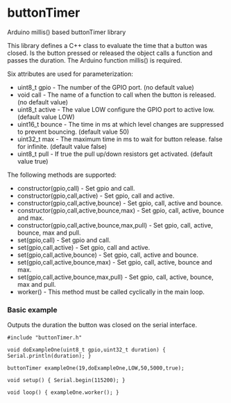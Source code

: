 # buttonTimer
Arduino millis() based buttonTimer library

This library defines a C++ class to evaluate the time that a button was closed. Is the button pressed or
released the object calls a function and passes the duration. The Arduino function millis() is required.

Six attributes are used for parameterization:

* uint8_t gpio - The number of the GPIO port. (no default value)
* void call - The name of a function to call when the button is released. (no default value)
* uint8_t active - The value LOW configure the GPIO port to active low. (default value LOW)
* uint16_t bounce - The time in ms at which level changes are suppressed to prevent bouncing. (default value 50)
* uint32_t max - The maximum time in ms to wait for button release. false for infinite. (default value false)
* uint8_t pull - If true the pull up/down resistors get activated. (default value true)

The following methods are supported:

* constructor(gpio,call) - Set gpio and call.
* constructor(gpio,call,active) - Set gpio, call and active.
* constructor(gpio,call,active,bounce) - Set gpio, call, active and bounce.
* constructor(gpio,call,active,bounce,max) - Set gpio, call, active, bounce and max.
* constructor(gpio,call,active,bounce,max,pull) - Set gpio, call, active, bounce, max and pull.
* set(gpio,call) - Set gpio and call.
* set(gpio,call,active) - Set gpio, call and active.
* set(gpio,call,active,bounce) - Set gpio, call, active and bounce.
* set(gpio,call,active,bounce,max) - Set gpio, call, active, bounce and max.
* set(gpio,call,active,bounce,max,pull) - Set gpio, call, active, bounce, max and pull.
* worker() - This method must be called cyclically in the main loop.

### Basic example
Outputs the duration the button was closed on the serial interface.

    #include "buttonTimer.h"
    
    void doExampleOne(uint8_t gpio,uint32_t duration) { Serial.println(duration); }
    
    buttonTimer exampleOne(19,doExampleOne,LOW,50,5000,true);
    
    void setup() { Serial.begin(115200); }
    
    void loop() { exampleOne.worker(); }